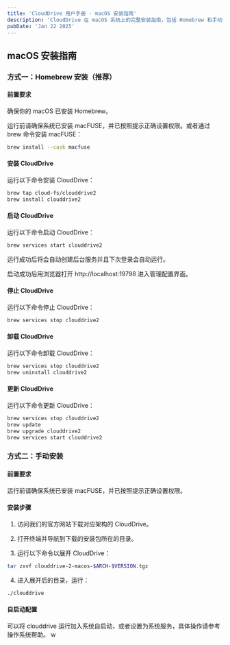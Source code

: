 ```yaml
---
title: 'CloudDrive 用户手册 - macOS 安装指南'
description: 'CloudDrive 在 macOS 系统上的完整安装指南，包括 Homebrew 和手动安装两种方式'
pubDate: 'Jan 22 2025'
---
```


## macOS 安装指南

### 方式一：Homebrew 安装（推荐）

#### 前置要求

确保你的 macOS 已安装 Homebrew。

运行前请确保系统已安装 macFUSE，并已按照提示正确设置权限。或者通过 brew 命令安装 macFUSE：

```bash
brew install --cask macfuse
```

#### 安装 CloudDrive

运行以下命令安装 CloudDrive：

```bash
brew tap cloud-fs/clouddrive2
brew install clouddrive2
```

#### 启动 CloudDrive

运行以下命令启动 CloudDrive：

```bash
brew services start clouddrive2
```

运行成功后将会自动创建后台服务并且下次登录会自动运行。

启动成功后用浏览器打开 http://localhost:19798 进入管理配置界面。

#### 停止 CloudDrive

运行以下命令停止 CloudDrive：

```bash
brew services stop clouddrive2
```

#### 卸载 CloudDrive

运行以下命令卸载 CloudDrive：

```bash
brew services stop clouddrive2
brew uninstall clouddrive2
```

#### 更新 CloudDrive

运行以下命令更新 CloudDrive：

```bash
brew services stop clouddrive2
brew update
brew upgrade clouddrive2
brew services start clouddrive2
```

### 方式二：手动安装

#### 前置要求

运行前请确保系统已安装 macFUSE，并已按照提示正确设置权限。

#### 安装步骤

1. 访问我们的官方网站下载对应架构的 CloudDrive。

2. 打开终端并导航到下载的安装包所在的目录。

3. 运行以下命令以展开 CloudDrive：

```bash
tar zxvf clouddrive-2-macos-$ARCH-$VERSION.tgz
```

4. 进入展开后的目录，运行：

```bash
./clouddrive
```

#### 自启动配置

可以将 clouddrive 运行加入系统自启动，或者设置为系统服务，具体操作请参考操作系统帮助。
w
